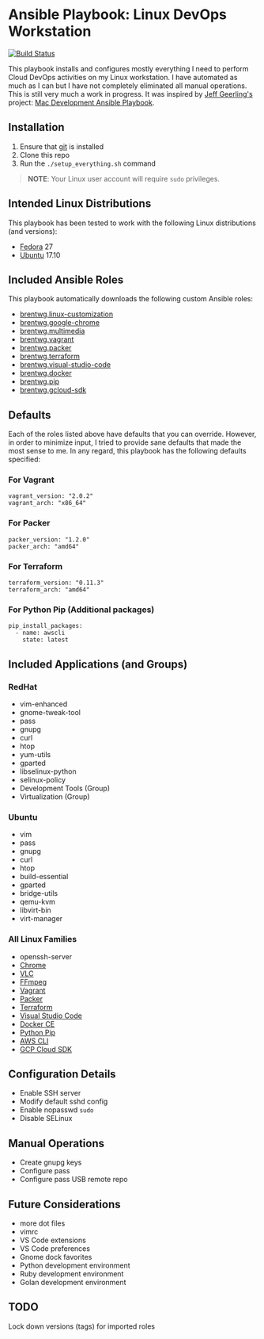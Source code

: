 # Ansible Playbook: Linux DevOps Workstation
[![Build Status](https://travis-ci.org/brentwg/ansible-linux-workstation.svg?branch=master)](https://travis-ci.org/brentwg/ansible-linux-workstation)

This playbook installs and configures mostly everything I need to perform Cloud DevOps activities on my Linux workstation. I have automated as much as I can but I have not completely eliminated all manual operations. This is still very much a work in progress. It was inspired by [Jeff Geerling's](https://github.com/geerlingguy) project: [Mac Development Ansible Playbook](https://github.com/geerlingguy/mac-dev-playbook).  

## Installation

1. Ensure that [git](https://git-scm.com/) is installed
1. Clone this repo
1. Run the `./setup_everything.sh` command

> **NOTE**: Your Linux user account will require `sudo` privileges.  

## Intended Linux Distributions

This playbook has been tested to work with the following Linux distributions (and versions):

- [Fedora](https://getfedora.org/) 27
- [Ubuntu](https://www.ubuntu.com/) 17.10  

## Included Ansible Roles
This playbook automatically downloads the following custom Ansible roles:

- [brentwg.linux-customization](https://github.com/brentwg/ansible-role-linux-customization)
- [brentwg.google-chrome](https://github.com/brentwg/ansible-role-google-chrome)
- [brentwg.multimedia](https://github.com/brentwg/ansible-role-multimedia)
- [brentwg.vagrant](https://github.com/brentwg/ansible-role-vagrant)
- [brentwg.packer](https://github.com/brentwg/ansible-role-packer)
- [brentwg.terraform](https://github.com/brentwg/ansible-role-terraform)
- [brentwg.visual-studio-code](https://github.com/brentwg/ansible-role-visual-studio-code)
- [brentwg.docker](https://github.com/brentwg/ansible-role-docker)
- [brentwg.pip](https://github.com/brentwg/ansible-role-pip)
- [brentwg.gcloud-sdk](https://github.com/brentwg/ansible-role-gcloud-sdk)

## Defaults
Each of the roles listed above have defaults that you can override. However, in order to minimize input, I tried to provide sane defaults that made the most sense to me. In any regard, this playbook has the following defaults specified:  

### For Vagrant
```
vagrant_version: "2.0.2"
vagrant_arch: "x86_64"
```

### For Packer
```
packer_version: "1.2.0"
packer_arch: "amd64"
```

### For Terraform
```
terraform_version: "0.11.3"
terraform_arch: "amd64"
```

### For Python Pip (Additional packages)
```
pip_install_packages:
  - name: awscli
    state: latest
```

## Included Applications (and Groups)
### RedHat
- vim-enhanced
- gnome-tweak-tool
- pass
- gnupg
- curl
- htop
- yum-utils
- gparted
- libselinux-python
- selinux-policy
- Development Tools (Group)
- Virtualization (Group)

### Ubuntu
- vim
- pass
- gnupg
- curl
- htop
- build-essential
- gparted
- bridge-utils
- qemu-kvm
- libvirt-bin
- virt-manager

### All Linux Families
- openssh-server
- [Chrome](https://www.google.com/chrome/)
- [VLC](https://www.videolan.org/vlc/index.html)
- [FFmpeg](https://www.ffmpeg.org/)
- [Vagrant](https://www.vagrantup.com/)
- [Packer](https://www.packer.io/)
- [Terraform](https://www.terraform.io/)
- [Visual Studio Code](https://code.visualstudio.com/)
- [Docker CE](https://www.docker.com/community-edition)
- [Python Pip](https://pypi.python.org/pypi/pip)
- [AWS CLI](https://aws.amazon.com/cli/)
- [GCP Cloud SDK](https://cloud.google.com/sdk/)

## Configuration Details 
- Enable SSH server
- Modify default sshd config
- Enable nopasswd `sudo`
- Disable SELinux

## Manual Operations
- Create gnupg keys
- Configure pass
- Configure pass USB remote repo

## Future Considerations
- more dot files
- vimrc
- VS Code extensions
- VS Code preferences
- Gnome dock favorites
- Python development environment
- Ruby development environment
- Golan development environment

## TODO
Lock down versions (tags) for imported roles
